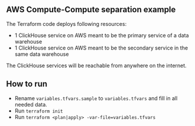 ## AWS Compute-Compute separation example

The Terraform code deploys following resources:
- 1 ClickHouse service on AWS meant to be the primary service of a data warehouse
- 1 ClickHouse service on AWS meant to be the secondary service in the same data warehouse

The ClickHouse services will be reachable from anywhere on the internet.

## How to run

- Rename `variables.tfvars.sample` to `variables.tfvars` and fill in all needed data.
- Run `terraform init`
- Run `terraform <plan|apply> -var-file=variables.tfvars`
